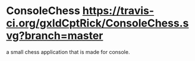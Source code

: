 # ConsoleChess https://travis-ci.org/gxldCptRick/ConsoleChess.svg?branch=master
a small chess application that is made for console.
